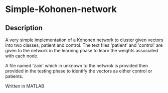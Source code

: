 # Simple-Kohonen-network

## Description

A very simple implementation of a Kohonen network to cluster given vectors into two classes; patient and control.
The text files 'patient' and 'control' are given to the network in the learning phase to learn the weights associated with each node.

A file named 'zain' which in unknown to the netwrok is provided then provided in the testing phase to identify the vectors as either
control or patients.

Written in MATLAB
